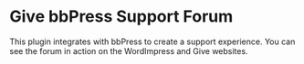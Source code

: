 # Give bbPress Support Forum

This plugin integrates with bbPress to create a support experience. You can see the forum in action on the WordImpress and Give websites.